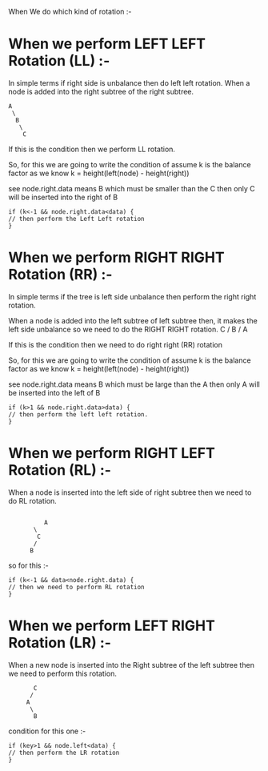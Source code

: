 When We do which kind of rotation :- 

# When we perform LEFT LEFT Rotation (LL) :-

In simple terms if right side is unbalance then do left left rotation.
When a node is added into the right subtree of the right subtree.

	A
	 \
	  B
	   \
	    C

If this is the condition then we perform LL rotation.

So, for this we are going to write the condition of 
assume k is the balance factor 
as we know k = height(left(node) - height(right))

see node.right.data means B which must be smaller than the C then only C will 
be inserted into the right of B 

```
if (k<-1 && node.right.data<data) {
// then perform the Left Left rotation
}
```


# When we perform RIGHT RIGHT Rotation (RR) :-

In simple terms if the tree is left side unbalance then perform the
right right rotation.

When a node is added into the left subtree of left subtree then,
it makes the left side unbalance so we need to do the RIGHT RIGHT rotation.
	  C
	 /
	B
       /
      A

If this is the condition then we need to do right right (RR) rotation

So, for this we are going to write the condition of 
assume k is the balance factor 
as we know k = height(left(node) - height(right))

see node.right.data means B which must be large than the A then only A will 
be inserted into the left of B 

```
if (k>1 && node.right.data>data) {
// then perform the left left rotation.
}
```


# When we perform RIGHT LEFT Rotation (RL) :-

When a node is inserted into the left side of right subtree then we need to do
RL rotation.

```

          A
	   \
	    C
	   /
	  B
```

so for this :-

```
if (k<-1 && data<node.right.data) {
// then we need to perform RL rotation
}

```


# When we perform LEFT RIGHT Rotation (LR) :-

When a new node is inserted into the Right subtree of the left subtree then
we need to perform this rotation.

```
	   C
	  /
	 A
	  \
	   B
```


condition for this one :- 

```
if (key>1 && node.left<data) {
// then perform the LR rotation
}
```
